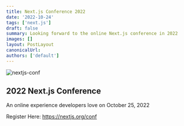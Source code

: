 ```yaml
---
title: Next.js Conference 2022
date: '2022-10-24'
tags: ['next.js']
draft: false
summary: Looking forward to the online Next.js conference in 2022
images: []
layout: PostLayout
canonicalUrl:
authors: ['default']
---
```


![nextjs-conf](/static/images/next-conf.png)

## 2022 Next.js Conference

An online experience developers love on October 25, 2022

Register Here: https://nextjs.org/conf
